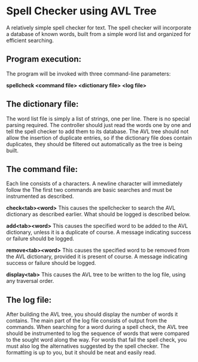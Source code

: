 # Spell Checker using AVL Tree

A relatively simple spell checker for text. The spell checker will incorporate a database of known words, built from a simple word list and organized for efficient searching.

## Program execution:
The program will be invoked with three command-line parameters:

**spellcheck &lt;command file&gt; &lt;dictionary file&gt; &lt;log file&gt;**  

## The dictionary file:
The word list file is simply a list of strings, one per line. There is no special parsing required. The controller should just read the words one by one and tell the spell checker to add them to its database. The AVL tree should not allow the insertion of duplicate entries, so if the dictionary file does contain duplicates, they should be filtered out automatically as the tree is being built.

## The command file:
Each line consists of a characters. A newline character will immediately follow the The first two commands are basic searches and must be instrumented as described.

**check&lt;tab&gt;&lt;word&gt;** 
This causes the spellchecker to search the AVL dictionary as described earlier. What should be logged is described below.

**add&lt;tab&gt;&lt;word&gt;** 
This causes the specified word to be added to the AVL dictionary, unless it is a duplicate of course. A message indicating success or failure should be logged.

**remove&lt;tab&gt;&lt;word&gt;** 
This causes the specified word to be removed from the AVL dictionary, provided it is present of course. A message indicating success or failure should be logged.

**display&lt;tab&gt;** 
This causes the AVL tree to be written to the log file, using any traversal
order.

## The log file:
After building the AVL tree, you should display the number of words it contains. The main part of the log file consists of output from the commands. When searching for a word during a spell check, the AVL tree should be instrumented to log the sequence of words that were compared to the sought word along the way. For words that fail the spell check, you must also log the alternatives suggested by the spell checker. The formatting is up to you, but it should be neat and easily read.
